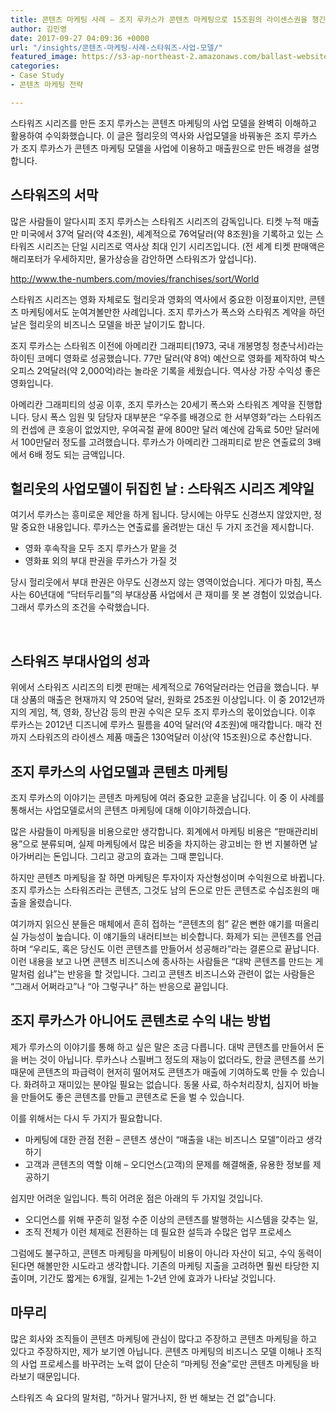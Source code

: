 ```yaml
---
title: 콘텐츠 마케팅 사례 – 조지 루카스가 콘텐츠 마케팅으로 15조원의 라이센스권을 챙긴 방법
author: 김민영
date: 2017-09-27 04:09:36 +0000
url: "/insights/콘텐츠-마케팅-사례-스타워즈-사업-모델/"
featured_image: https://s3-ap-northeast-2.amazonaws.com/ballast-website-images/wp-content/uploads/2017/09/27130551/light-cosmos-film-antenna-model-vehicle-1052973-pxhere.com-2.jpg
categories:
- Case Study
- 콘텐츠 마케팅 전략

---
```

스타워즈 시리즈를 만든 조지 루카스는 콘텐츠 마케팅의 사업 모델을 완벽히 이해하고 활용하여 수익화했습니다. 이 글은 헐리웃의 역사와 사업모델을 바꿔놓은 조지 루카스가 조지 루카스가 콘텐츠 마케팅 모델을 사업에 이용하고 매출원으로 만든 배경을 설명합니다.

## 스타워즈의 서막

많은 사람들이 알다시피 조지 루카스는 스타워즈 시리즈의 감독입니다. 티켓 누적 매출만 미국에서 37억 달러(약 4조원), 세계적으로 76억달러(약 8조원)을 기록하고 있는 스타워즈 시리즈는 단일 시리즈로 역사상 최대 인기 시리즈입니다. (전 세계 티켓 판매액은 해리포터가 우세하지만, 물가상승을 감안하면 스타워즈가 앞섭니다).

http://www.the-numbers.com/movies/franchises/sort/World

스타워즈 시리즈는 영화 자체로도 헐리웃과 영화의 역사에서 중요한 이정표이지만, 콘텐츠 마케팅에서도 눈여겨볼만한 사례입니다. 조지 루카스가 폭스와 스타워즈 계약을 하던 날은 헐리웃의 비즈니스 모델을 바꾼 날이기도 합니다.

조지 루카스는 스타워즈 이전에 아메리칸 그래피티(1973, 국내 개봉명칭 청춘낙서)라는 하이틴 코메디 영화로 성공했습니다. 77만 달러(약 8억) 예산으로 영화를 제작하여 박스 오피스 2억달러(약 2,000억)라는 놀라운 기록을 세웠습니다. 역사상 가장 수익성 좋은 영화입니다.

아메리칸 그래피티의 성공 이후, 조지 루카스는 20세기 폭스와 스타워즈 계약을 진행합니다. 당시 폭스 임원 및 담당자 대부분은 “우주를 배경으로 한 서부영화”라는 스타워즈의 컨셉에 큰 호응이 없었지만, 우여곡절 끝에 800만 달러 예산에 감독료 50만 달러에서 100만달러 정도를 고려했습니다. 루카스가 아메리칸 그래피티로 받은 연출료의 3배에서 6배 정도 되는 금액입니다.

## 헐리웃의 사업모델이 뒤집힌 날 : 스타워즈 시리즈 계약일

여기서 루카스는 흥미로운 제안을 하게 됩니다. 당시에는 아무도 신경쓰지 않았지만, 정말 중요한 내용입니다. 루카스는 연출료를 올려받는 대신 두 가지 조건을 제시합니다.

* 영화 후속작을 모두 조지 루카스가 맡을 것
* 영화표 외의 부대 판권을 루카스가 가질 것

당시 헐리웃에서 부대 판권은 아무도 신경쓰지 않는 영역이었습니다. 게다가 마침, 폭스사는 60년대에 “닥터두리틀”의 부대상품 사업에서 큰 재미를 못 본 경험이 있었습니다. 그래서 루카스의 조건을 수락했습니다.

 

## 스타워즈 부대사업의 성과

위에서 스타워즈 시리즈의 티켓 판매는 세계적으로 76억달러라는 언급을 했습니다. 부대 상품의 매출은 현재까지 약 250억 달러, 원화로 25조원 이상입니다. 이 중 2012년까지의 게임, 책, 영화, 장난감 등의 판권 수익은 모두 조지 루카스의 몫이었습니다. 이후 루카스는 2012년 디즈니에 루카스 필름을 40억 달러(약 4조원)에 매각합니다. 매각 전까지 스타워즈의 라이센스 제품 매출은 130억달러 이상(약 15조원)으로 추산합니다.

## 조지 루카스의 사업모델과 콘텐츠 마케팅

조지 루카스의 이야기는 콘텐츠 마케팅에 여러 중요한 교훈을 남깁니다. 이 중 이 사례를 통해서는 사업모델로서의 콘텐츠 마케팅에 대해 이야기하겠습니다.

많은 사람들이 마케팅을 비용으로만 생각합니다. 회계에서 마케팅 비용은 “판매관리비용”으로 분류되며, 실제 마케팅에서 많은 비중을 차지하는 광고비는 한 번 지불하면 날아가버리는 돈입니다. 그리고 광고의 효과는 그때 뿐입니다.

하지만 콘텐츠 마케팅을 잘 하면 마케팅은 투자이자 자산형성이며 수익원으로 바뀝니다. 조지 루카스는 스타워즈라는 콘텐츠, 그것도 남의 돈으로 만든 콘텐츠로 수십조원의 매출을 올렸습니다.

여기까지 읽으신 분들은 매체에서 흔히 접하는 “콘텐츠의 힘” 같은 뻔한 얘기를 떠올리실 가능성이 높습니다. 이 얘기들의 내러티브는 비슷합니다. 화제가 되는 콘텐츠를 언급하며 “우리도, 혹은 당신도 이런 콘텐츠를 만들어서 성공해라”라는 결론으로 끝납니다. 이런 내용을 보고 나면 콘텐츠 비즈니스에 종사하는 사람들은 “대박 콘텐츠를 만드는 게 말처럼 쉽냐”는 반응을 할 것입니다. 그리고 콘텐츠 비즈니스와 관련이 없는 사람들은 “그래서 어쩌라고”나 “아 그렇구나” 하는 반응으로 끝입니다.

## 조지 루카스가 아니어도 콘텐츠로 수익 내는 방법

제가 루카스의 이야기를 통해 하고 싶은 말은 조금 다릅니다. 대박 콘텐츠를 만들어서 돈을 버는 것이 아닙니다. 루카스나 스필버그 정도의 재능이 없더라도, 한글 콘텐츠를 쓰기 때문에 콘텐츠의 파급력이 현저히 떨어져도 콘텐츠가 매출에 기여하도록 만들 수 있습니다. 화려하고 재미있는 분야일 필요는 없습니다. 동물 사료, 하수처리장치, 심지어 바늘을 만들어도 좋은 콘텐츠를 만들고 콘텐츠로 돈을 벌 수 있습니다.

이를 위해서는 다시 두 가지가 필요합니다.

* 마케팅에 대한 관점 전환 – 콘텐츠 생산이 “매출을 내는 비즈니스 모델”이라고 생각하기
* 고객과 콘텐츠의 역할 이해 – 오디언스(고객)의 문제를 해결해줄, 유용한 정보를 제공하기

쉽지만 어려운 일입니다. 특히 어려운 점은 아래의 두 가지일 것입니다.

* 오디언스를 위해 꾸준히 일정 수준 이상의 콘텐츠를 발행하는 시스템을 갖추는 일,
* 조직 전체가 이런 체제로 전환하는 데 필요한 설득과 수많은 업무 프로세스

그럼에도 불구하고, 콘텐츠 마케팅을 마케팅이 비용이 아니라 자산이 되고, 수익 동력이 된다면 해볼만한 시도라고 생각합니다. 기존의 마케팅 지출을 고려하면 훨씬 타당한 지출이며, 기간도 짧게는 6개월, 길게는 1-2년 안에 효과가 나타날 것입니다.

## 마무리

많은 회사와 조직들이 콘텐츠 마케팅에 관심이 많다고 주장하고 콘텐츠 마케팅을 하고 있다고 주장하지만, 제가 보기엔 아닙니다. 콘텐츠 마케팅의 비즈니스 모델 이해나 조직의 사업 프로세스를 바꾸려는 노력 없이 단순히 “마케팅 전술”로만 콘텐츠 마케팅을 바라보기 때문입니다.

스타워즈 속 요다의 말처럼, “하거나 말거나지, 한 번 해보는 건 없”습니다.

 

 